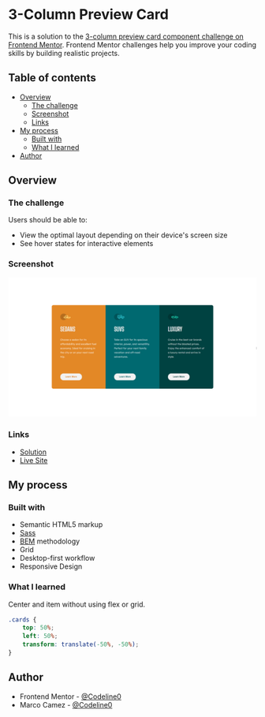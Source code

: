 # 3-Column Preview Card

This is a solution to the [3-column preview card component challenge on Frontend Mentor](https://www.frontendmentor.io/challenges/3column-preview-card-component-pH92eAR2-). Frontend Mentor challenges help you improve your coding skills by building realistic projects.

## Table of contents

-   [Overview](#overview)
    -   [The challenge](#the-challenge)
    -   [Screenshot](#screenshot)
    -   [Links](#links)
-   [My process](#my-process)
    -   [Built with](#built-with)
    -   [What I learned](#what-i-learned)
-   [Author](#author)

## Overview

### The challenge

Users should be able to:

-   View the optimal layout depending on their device's screen size
-   See hover states for interactive elements

### Screenshot

![](./screenshot.png)

### Links

-   [Solution]()
-   [Live Site]()

## My process

### Built with

-   Semantic HTML5 markup
-   [Sass](https://sass-lang.com/)
-   [BEM](http://getbem.com/) methodology
-   Grid
-   Desktop-first workflow
-   Responsive Design

### What I learned

Center and item without using flex or grid.

```css
.cards {
	top: 50%;
	left: 50%;
	transform: translate(-50%, -50%);
}
```

## Author

-   Frontend Mentor - [@Codeline0](https://www.frontendmentor.io/profile/Codeline0)
-   Marco Camez - [@Codeline0](https://www.github.com/CodeLine0)
